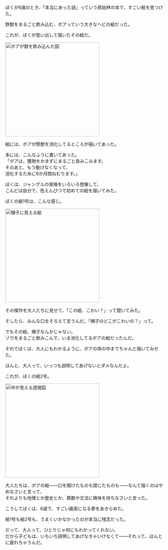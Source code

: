 ぼくが6歳のとき、「本当にあった話」っていう原始林の本で、すごい絵を見つけた。

野獣をまるごと飲み込む、ボアっていう大きなヘビの絵だった。

これが、ぼくが思い出して描いたその絵だ。

<img src="{{ site.baseurl }}/assets/images/boa_open.png" alt="ボアが獣を飲み込んだ図" width="300">

絵には、ボアが野獣を消化してるところが描いてあった。

本には、こんなふうに書いてあった。  
「ボアは、獲物をかまずにまるごと呑みこみます。  
そのあと、もう動けなくなって、  
消化するために6か月間ねむります。」

ぼくは、ジャングルの冒険をいろいろ想像して、  
こんどは自分で、色えんぴつで初めての絵を描いてみた。

ぼくの絵1号は、こんな感じ。

<img src="{{ site.baseurl }}/assets/images/boa_hat.png" alt="帽子に見える絵" width="300">

その傑作を大人たちに見せて、「この絵、こわい？」って聞いてみた。

そしたら、みんな口をそろえて言うんだ。「帽子のどこがこわいの？」って。

でもその絵、帽子なんかじゃない。  
ゾウをまるごと飲みこんで、いま消化してるボアの絵だったんだ。

それでぼくは、大人にもわかるように、ボアの体の中までちゃんと描いてみせた。

ほんと、大人って、いっつも説明してあげないとダメなんだよ。

これが、ぼくの絵2号。

<img src="{{ site.baseurl }}/assets/images/boa_inside.png" alt="中が見える透視図" width="300">

大人たちは、ボアの絵――口を開けたものも閉じたものも――なんて描くのはやめなさいと言って、  
それよりも地理とか歴史とか、算数や文法に興味を持ちなさいと言った。

こうしてぼくは、6歳で、すごい画家になる夢をあきらめた。

絵1号も絵2号も、うまくいかなかったのが本当に残念だった。

だって、大人って、ひとりじゃ何にもわかってくれない。  
だから子どもは、いちいち説明してあげなきゃいけなくて――それって、ほんとに疲れちゃうんだ。
